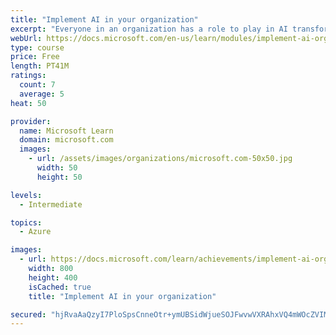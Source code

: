 ```yaml
---
title: "Implement AI in your organization"
excerpt: "Everyone in an organization has a role to play in AI transformation. At the highest levels, leaders need to prioritize AI use cases strategically and create an environment where innovative ideas can flourish. Then, those ideas come to life and succeed long-term thanks to collaboration across lines of business and technical teams. This module provides insight into managing AI-related processes and responsibilities in an organization."
webUrl: https://docs.microsoft.com/en-us/learn/modules/implement-ai-organization/
type: course
price: Free
length: PT41M
ratings:
  count: 7
  average: 5
heat: 50

provider:
  name: Microsoft Learn
  domain: microsoft.com
  images:
    - url: /assets/images/organizations/microsoft.com-50x50.jpg
      width: 50
      height: 50

levels:
  - Intermediate

topics:
  - Azure

images:
  - url: https://docs.microsoft.com/learn/achievements/implement-ai-organization-social.png
    width: 800
    height: 400
    isCached: true
    title: "Implement AI in your organization"

secured: "hjRvaAaQzyI7PloSpsCnneOtr+ymUBSidWjueSOJFwvwVXRAhxVQ4mWOcZVIMLZn+gUtnVS7KjJty2D8IUBbvaHf4tkS3G9GoX370Ew1oQ54GyhTrUL51Iw5v/b2pqtGQfX6a4yobl/znJDoFhgniszP7AfTJUN0wj0INQmjrT0sxE4nKrMlHnbMKm7urQYSheGXrX/6ZpkgANkaZNakRwR086JwzJbO+AWt+JcSpjk0NGuVe4i3hVjeulXmnoV6yY5qmPCHTNa8HIkmbG3N7tPvZAc51IzCCv9RyhmIuRqhOMa+UKeWAz4Ob2K4sRhjC/qZcHHhxRM4/yrOx041cNXyDd+XaPM98uceJzuAlTEUb/J+X0H46gSAAPQivZrWVGuEL2WF50bP6G1BZPjeDA==;ZeiTonZzboH3u0NcCWJzwg=="
---
```


